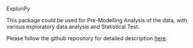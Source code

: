 ExploriPy

This package could be used for Pre-Modelling Analysis of the data, with various exploratory data analysis and Statistical Test.

Please follow the github repository for detailed description [here](https://exploripy.github.io/exploripy/).